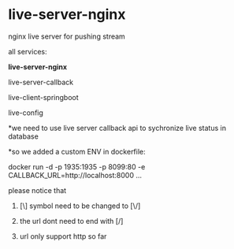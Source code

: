 # live-server-nginx
nginx live server for pushing stream

all services:

<b>live-server-nginx</b>

live-server-callback

live-client-springboot

live-config

*we need to use live server callback api to sychronize live status in database

*so we added a custom ENV in dockerfile:

docker run -d -p 1935:1935 -p 8099:80 -e CALLBACK_URL=http:\/\/localhost:8000 ...

please notice that 

1. [\\] symbol need to be changed to [\\/\]

2. the url dont need to end with [/]

3. url only support http so far
